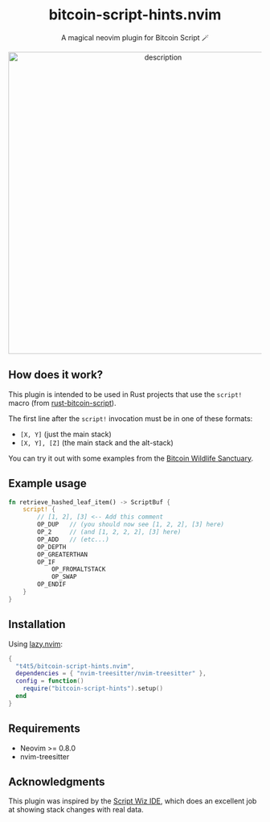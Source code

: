 <h1 align="center">
bitcoin-script-hints.nvim
</h1>

<p align="center">
A magical neovim plugin for Bitcoin Script 🪄
</p>

<p align="center">
<img src="https://github.com/user-attachments/assets/d97f21dd-2e50-4dba-b854-952969a3ad4d" width="600" alt="description">
</p>

## How does it work?
This plugin is intended to be used in Rust projects that use the `script!` macro (from [rust-bitcoin-script](https://github.com/Bitcoin-Wildlife-Sanctuary/rust-bitcoin-script)).

The first line after the `script!` invocation must be in one of these formats:
- `[X, Y]` (just the main stack)
- `[X, Y], [Z]` (the main stack and the alt-stack)

You can try it out with some examples from the [Bitcoin Wildlife Sanctuary](https://github.com/Bitcoin-Wildlife-Sanctuary).

## Example usage

```rust
fn retrieve_hashed_leaf_item() -> ScriptBuf {
    script! {
        // [1, 2], [3] <-- Add this comment
        OP_DUP   // (you should now see [1, 2, 2], [3] here)
        OP_2     // (and [1, 2, 2, 2], [3] here)
        OP_ADD   // (etc...)
        OP_DEPTH
        OP_GREATERTHAN
        OP_IF
            OP_FROMALTSTACK
            OP_SWAP
        OP_ENDIF
    }
}
```

## Installation

Using [lazy.nvim](https://github.com/folke/lazy.nvim):
```lua
{
  "t4t5/bitcoin-script-hints.nvim",
  dependencies = { "nvim-treesitter/nvim-treesitter" },
  config = function()
    require("bitcoin-script-hints").setup()
  end
}
```

## Requirements
- Neovim >= 0.8.0
- nvim-treesitter

## Acknowledgments

This plugin was inspired by the [Script Wiz IDE](https://ide.scriptwiz.app), which does an excellent job at showing stack changes with real data.
